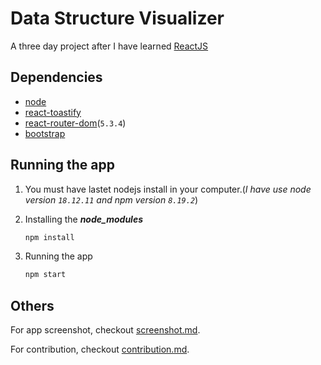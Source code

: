 # Data Structure Visualizer

A three day project after I have learned [ReactJS](https://reactjs.org)

## Dependencies

- [node](https://nodejs.org/en/)
- [react-toastify](https://www.npmjs.com/package/react-toastify)
- [react-router-dom](https://www.npmjs.com/package/react-router-dom)(`5.3.4`)
- [bootstrap](https://getbootstrap.com)

## Running the app

1. You must have lastet nodejs install in your computer.(_I have use node version `18.12.11` and npm version `8.19.2`_)

2. Installing the **_node_modules_**

   ```sh
   npm install
   ```

3. Running the app

   ```sh
   npm start
   ```

## Others

For app screenshot, checkout [screenshot.md](./screenshot.md).

For contribution, checkout [contribution.md](./contribution.md).
